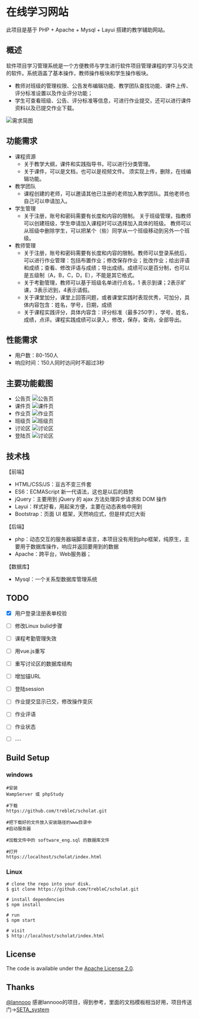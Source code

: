 # 在线学习网站

此项目是基于 PHP + Apache + Mysql + Layui 搭建的教学辅助网站。

## 概述
软件项目学习管理系统是一个方便教师与学生进行软件项目管理课程的学习与交流的软件。系统涵盖了基本操作，教师操作板块和学生操作板块。
- 教师对班级的管理权限、公告发布编辑功能、教学团队查找功能、课件上传、评分标准设置以及作业评分功能；
- 学生可查看班级、公告、评分标准等信息，可进行作业提交，还可以进行课件资料以及已提交作业下载。
  
![需求简图](./screenshots/requestments.png)
## 功能需求

+	课程资源
    + 关于教学大纲，课件和实践指导书，可以进行分类管理。
    + 关于课件，可以是文档，也可以是视频文件。
须实现上传，删除，在线编辑功能。
+	教学团队
    + 课程创建的老师，可以邀请其他已注册的老师加入教学团队。其他老师也自己可以申请加入。
+	学生管理
    + 关于注册，账号和密码需要有长度和内容的限制。
关于班级管理，指教师可以创建班级，学生申请加入课程时可以选择加入具体的班级。
教师可以从班级中删除学生，可以把某个（些）同学从一个班级移动到另外一个班级。
+	教师管理
    + 关于注册，账号和密码需要有长度和内容的限制。教师可以登录系统后，可以进行作业管理：包括布置作业；修改保存作业；批改作业；给出评语和成绩；查看、修改评语与成绩；导出成绩。成绩可以是百分制，也可以是五级制（A，B，C，D，E），不能是其它格式。
    + 关于考勤管理，教师可以基于班级名单进行点名，1 表示到课；2表示旷课，3表示迟到，4表示请假。
    + 关于课堂加分，课堂上回答问题，或者课堂实践时表现优秀，可加分，具体内容包含：姓名，学号，日期，成绩
    + 关于课程实践评分，具体内容含：评分标准（最多250字），学号，姓名，成绩，点评。课程实践成绩可以录入，修改，保存，查询，全部导出。
## 性能需求
+ 用户数：80-150人
+ 响应时间：150人同时访问时不超过3秒
## 主要功能截图
+ 公告页
   ![公告页](./screenshots/teacher/公告/公告界面.png)
+ 课件页
   ![课件页](./screenshots/teacher/课件/课件界面.png)
+ 作业页
   ![作业页](./screenshots/teacher/作业/作业界面.png)
+ 班级页
   ![班级页](./screenshots/teacher/班级/班级界面.png)
+ 讨论区
   ![讨论区](./screenshots/common/讨论区界面.png)
+ 登陆页
   ![讨论区](./screenshots/common/登陆界面.png)
## 技术栈

【前端】

+ HTML/CSS/JS：亘古不变三件套
+ ES6：ECMAScript 新一代语法，这也是以后的趋势
+ jQuery：主要用到 jQuery 的 ajax 方法处理异步请求和 DOM 操作
+ Layui：样式好看，用起来方便，主要在动态表格中用到
+ Bootstrap：页面 UI 框架，天然响应式，但是样式烂大街
  

【后端】

+ php：动态交互的服务器端脚本语言，本项目没有用到php框架，纯原生，主要用于数据库操作，响应并返回要用到的数据
+ Apache：跨平台，Web服务器；


【数据库】

+ Mysql：一个关系型数据库管理系统






## TODO
- [x] 用户登录注册表单校验
- [ ] 修改Linux bulid步骤
- [ ] 课程考勤管理失效
- [ ] 用vue.js重写
- [ ] 重写讨论区的数据库结构
- [ ] 增加锚URL
- [ ] 登陆session
- [ ] 作业提交显示已交，修改操作变灰
- [ ] 作业评语
- [ ] 作业状态
- [ ] ....


## Build Setup
### windows

```
#安装
WampServer 或 phpStudy

#下载 
https://github.com/trebleC/scholat.git

#把下载好的文件放入安装路径的www目录中
#启动服务器

#加载文件中的 software_eng.sql 的数据库文件

#打开
https://localhost/scholat/index.html

```
### Linux
```
# clone the repo into your disk.
$ git clone https://github.com/trebleC/scholat.git

# install dependencies
$ npm install

# run
$ npm start

# visit
$ http://localhost/scholat/index.html
```


## License

The code is available under the [Apache License 2.0](LICENSE.txt).


## Thanks
[@lannooo](https://github.com/lannooo) 感谢lannooo的项目，得到参考，里面的文档模板相当好用，项目传送门→[SETA_system](https://github.com/lannooo/SETA_system)

